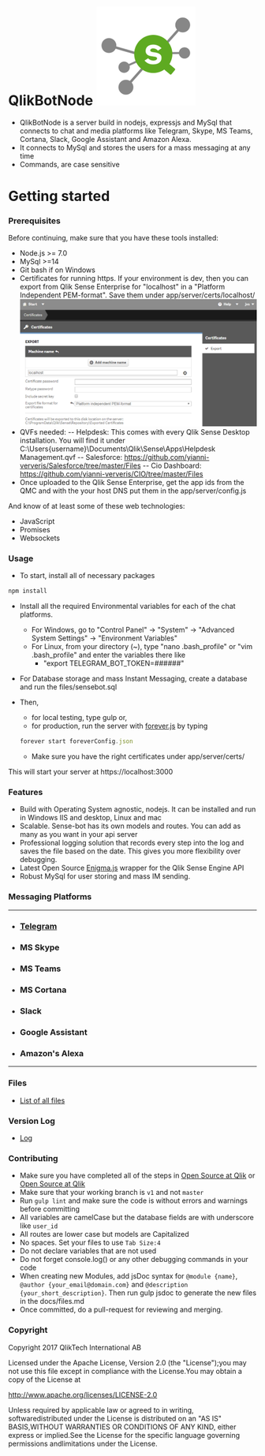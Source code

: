 # QlikBotNode ![Qlik Sense Bot](/screenshots/general/QS_Hub_thumb.png?raw=true "Qlik Sense Bot")
- QlikBotNode is a server build in nodejs, expressjs and MySql that connects to chat and media platforms like Telegram, Skype, MS Teams, Cortana, Slack, Google Assistant and Amazon Alexa. 
- It connects to MySql and stores the users for a mass messaging at any time
- Commands, are case sensitive

# Getting started

### Prerequisites 

Before continuing, make sure that you have these tools installed:

- Node.js >= 7.0
- MySql >=14
- Git bash if on Windows
- Certificates for running https. If your environment is dev, then you can export from Qlik Sense Enterprise for "localhost" in a "Platform Independent PEM-format". Save them under app/server/certs/localhost/
![Exporting Certificates with Sense](/screenshots/general/export-certificates.png?raw=true "Exporting Certificates with Sense")
- QVFs needed:
-- Helpdesk: This comes with every Qlik Sense Desktop installation. You will find it under C:\Users\{username}\Documents\Qlik\Sense\Apps\Helpdesk Management.qvf
-- Salesforce: https://github.com/yianni-ververis/Salesforce/tree/master/Files
-- Cio Dashboard: https://github.com/yianni-ververis/CIO/tree/master/Files
- Once uploaded to the Qlik Sense Enterprise, get the app ids from the QMC and with the your host DNS put them in the app/server/config.js

And know of at least some of these web technologies:

- JavaScript
- Promises
- Websockets

### Usage

- To start, install all of necessary packages
```javascript
npm install
```

- Install all the required Environmental variables for each of the chat platforms.
	- For Windows, go to "Control Panel" -> "System" -> "Advanced System Settings" -> "Environment Variables"
	- For Linux, from your directory (~), type "nano .bash_profile" or "vim .bash_profile" and enter the variables there like 
		- "export TELEGRAM_BOT_TOKEN=######"

- For Database storage and mass Instant Messaging, create a database and run the files/sensebot.sql

- Then, 
	- for local testing, type gulp or,
	- for production, run the server with [forever.js](https://github.com/foreverjs/forever) by typing 
	```javascript
	forever start foreverConfig.json
	```
	- Make sure you have the right certificates under app/server/certs/


This will start your server at https://localhost:3000

### Features

- Build with Operating System agnostic, nodejs. It can be installed and run in Windows IIS and desktop, Linux and mac
- Scalable. Sense-bot has its own models and routes. You can add as many as you want in your api server
- Professional logging solution that records every step into the log and saves the file based on the date. This gives you more flexibility over debugging.
- Latest Open Source [Enigma.js](https://github.com/qlik-oss/enigma.js) wrapper for the Qlik Sense Engine API
- Robust MySql for user storing and mass IM sending.

### Messaging Platforms
---
- ### [Telegram](docs/Telegram.md)
- ### MS Skype
- ### MS Teams
- ### MS Cortana
- ### Slack
- ### Google Assistant
- ### Amazon's Alexa
---

### Files
- [List of all files](docs/files.md)

### Version Log
- [Log](docs/log.md)

### Contributing

- Make sure you have completed all of the steps in [Open Source at Qlik](https://github.com/qlik-bots/open-source) or [Open Source at Qlik](https://github.com/qlik-oss/open-source)
- Make sure that your working branch is ```v1``` and not ```master``` 
- Run ```gulp lint``` and make sure the code is without errors and warnings before committing
- All variables are camelCase but the database fields are with underscore like `user_id`
- All routes are lower case but models are Capitalized
- No spaces. Set your files to use `Tab Size:4`
- Do not declare variables that are not used
- Do not forget console.log() or any other debugging commands in your code
- When creating new Modules, add jsDoc syntax for `@module {name}`, `@author {your_email@domain.com}` and `@description {your_short_description}`. Then run gulp jsdoc to generate the new files in the docs/files.md
- Once committed, do a pull-request for reviewing and merging.

### Copyright
Copyright 2017 QlikTech International AB

Licensed under the Apache License, Version 2.0 (the "License");you may not use this file except in compliance with the License.You may obtain a copy of the License at    

http://www.apache.org/licenses/LICENSE-2.0

Unless required by applicable law or agreed to in writing, softwaredistributed under the License is distributed on an "AS IS" BASIS,WITHOUT WARRANTIES OR CONDITIONS OF ANY KIND, either express or implied.See the License for the specific language governing permissions andlimitations under the License.

